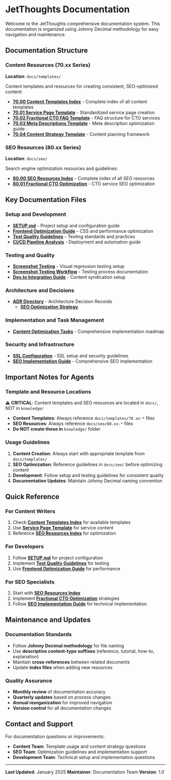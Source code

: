 # JetThoughts Documentation

Welcome to the JetThoughts comprehensive documentation system. This documentation is organized using Johnny Decimal methodology for easy navigation and maintenance.

## Documentation Structure

### Content Resources (70.xx Series)

**Location**: `docs/templates/`

Content templates and resources for creating consistent, SEO-optimized content:

- **[70.00 Content Templates Index](templates/70.00-content-templates-index-reference.md)** - Complete index of all content templates
- **[70.01 Service Page Template](templates/70.01-service-page-template-reference.md)** - Standardized service page creation
- **[70.02 Fractional CTO FAQ Template](templates/70.02-fractional-cto-faq-template-reference.md)** - FAQ structure for CTO services
- **[70.03 Meta Descriptions Template](templates/70.03-meta-descriptions-template-reference.md)** - Meta description optimization guide
- **[70.04 Content Strategy Template](templates/70.04-content-strategy-template-reference.md)** - Content planning framework

### SEO Resources (80.xx Series)

**Location**: `docs/seo/`

Search engine optimization resources and guidelines:

- **[80.00 SEO Resources Index](seo/80.00-seo-resources-index-reference.md)** - Complete index of all SEO resources
- **[80.01 Fractional CTO Optimization](seo/80.01-fractional-cto-optimization-reference.md)** - CTO service SEO optimization

## Key Documentation Files

### Setup and Development

- **[SETUP.md](SETUP.md)** - Project setup and configuration guide
- **[Frontend Optimization Guide](frontend-optimization-and-css-cleanup-guide.md)** - CSS and performance optimization
- **[Test Quality Guidelines](../20-29-testing-qa/20.05-test-quality-guidelines-reference.md)** - Testing standards and practices
- **[CI/CD Pipeline Analysis](ci-cd-pipeline-analysis.md)** - Deployment and automation guide

### Testing and Quality

- **[Screenshot Testing](screenshot-testing.md)** - Visual regression testing setup
- **[Screenshot Testing Workflow](screenshot-testing-workflow.md)** - Testing process documentation
- **[Dev.to Integration Guide](dev-to-integration-guide.md)** - Content syndication setup

### Architecture and Decisions

- **[ADR Directory](adr/)** - Architecture Decision Records
  - **[SEO Optimization Strategy](adr/2025-01-SEO-optimization-strategy.md)**

### Implementation and Task Management

- **[Content Optimization Tasks](seo/80.03-content-optimization-tasks-reference.md)** - Comprehensive implementation roadmap

### Security and Infrastructure

- **[SSL Configuration](ssl.md)** - SSL setup and security guidelines
- **[SEO Implementation Guide](seo/80.04-seo-implementation-guide-how-to.md)** - Comprehensive SEO implementation

## Important Notes for Agents

### Template and Resource Locations

⚠️ **CRITICAL**: Content templates and SEO resources are located in `docs/`, NOT in `knowledge/`

- **Content Templates**: Always reference `docs/templates/70.xx-*` files
- **SEO Resources**: Always reference `docs/seo/80.xx-*` files
- **Do NOT create these in** `knowledge/` folder

### Usage Guidelines

1. **Content Creation**: Always start with appropriate template from `docs/templates/`
2. **SEO Optimization**: Reference guidelines in `docs/seo/` before optimizing content
3. **Development**: Follow setup and testing guidelines for consistent quality
4. **Documentation Updates**: Maintain Johnny Decimal naming convention

## Quick Reference

### For Content Writers

1. Check **[Content Templates Index](templates/70.00-content-templates-index-reference.md)** for available templates
2. Use **[Service Page Template](templates/70.01-service-page-template-reference.md)** for service content
3. Reference **[SEO Resources Index](seo/80.00-seo-resources-index-reference.md)** for optimization

### For Developers

1. Follow **[SETUP.md](SETUP.md)** for project configuration
2. Implement **[Test Quality Guidelines](../20-29-testing-qa/20.05-test-quality-guidelines-reference.md)** for testing
3. Use **[Frontend Optimization Guide](frontend-optimization-and-css-cleanup-guide.md)** for performance

### For SEO Specialists

1. Start with **[SEO Resources Index](seo/80.00-seo-resources-index-reference.md)**
2. Implement **[Fractional CTO Optimization](seo/80.01-fractional-cto-optimization-reference.md)** strategies
3. Follow **[SEO Implementation Guide](seo/80.04-seo-implementation-guide-how-to.md)** for technical implementation

## Maintenance and Updates

### Documentation Standards

- Follow **Johnny Decimal methodology** for file naming
- Use **descriptive content-type suffixes** (reference, tutorial, how-to, explanation)
- Maintain **cross-references** between related documents
- Update **index files** when adding new resources

### Quality Assurance

- **Monthly review** of documentation accuracy
- **Quarterly updates** based on process changes
- **Annual reorganization** for improved navigation
- **Version control** for all documentation changes

## Contact and Support

For documentation questions or improvements:

- **Content Team**: Template usage and content strategy questions
- **SEO Team**: Optimization guidelines and implementation support
- **Development Team**: Technical setup and implementation questions

---

**Last Updated**: January 2025
**Maintainer**: Documentation Team
**Version**: 1.0
